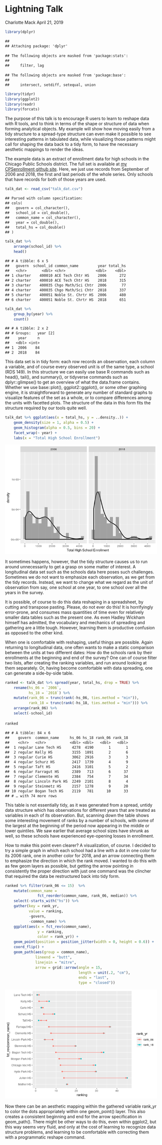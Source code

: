 Lightning Talk
================
Charlotte Mack
April 21, 2019

``` r
library(dplyr)
```

    ## 
    ## Attaching package: 'dplyr'

    ## The following objects are masked from 'package:stats':
    ## 
    ##     filter, lag

    ## The following objects are masked from 'package:base':
    ## 
    ##     intersect, setdiff, setequal, union

``` r
library(tidyr)
library(ggplot2)
library(readr)
library(forcats)
```

The purpose of this talk is to encourage R users to learn to reshape data with R tools, and to think in terms of the shape or structure of data when forming analytical objects. My example will show how moving easily from a tidy structure to a spread-type structure can even make it possible to see interesting patterns in tabulated data, while visualizing those patterns might call for shaping the data back to a tidy form, to have the necessary aesthetic mappings to render the ideas.

The example data is an extract of enrollment data for high schools in the Chicago Public Schools district. The full set is available at [my CPSenrollment github site](https://github.com/cymack/CPSenrollment). Here, we just use records from September of 2006 and 2018, the first and last periods of the whole series. Only schools that have records for both of those years are used.

``` r
talk_dat <- read_csv("talk_dat.csv")
```

    ## Parsed with column specification:
    ## cols(
    ##   govern = col_character(),
    ##   school_id = col_double(),
    ##   common_name = col_character(),
    ##   year = col_double(),
    ##   total_hs = col_double()
    ## )

``` r
talk_dat %>% 
    arrange(school_id) %>%
    head()
```

    ## # A tibble: 6 x 5
    ##   govern  school_id common_name         year total_hs
    ##   <chr>       <dbl> <chr>              <dbl>    <dbl>
    ## 1 charter    400010 ACE Tech Chtr HS    2006      272
    ## 2 charter    400010 ACE Tech Chtr HS    2018      315
    ## 3 charter    400035 Chgo Math/Sci Chtr  2006       77
    ## 4 charter    400035 Chgo Math/Sci Chtr  2018      337
    ## 5 charter    400051 Noble St. Chrtr HS  2006      480
    ## 6 charter    400051 Noble St. Chrtr HS  2018      651

``` r
talk_dat %>% 
    group_by(year) %>% 
    count()
```

    ## # A tibble: 2 x 2
    ## # Groups:   year [2]
    ##    year     n
    ##   <dbl> <int>
    ## 1  2006    84
    ## 2  2018    84

This data set is in tidy form: each row records an observation, each column a variable, and of course every observed unit is of the same type, a school (RDS 149). In this structure we can easily use base R commands such as head(), tail(), and summary(), or tidyverse commands such as dplyr::glimpse() to get an overview of what the data.frame contains. Whether we use base::plot(), ggplot2::ggplot(), or some other graphing engine, it is straightforward to generate any number of standard graphs to visualize features of the set as a whole, or to compare differences among the units with facetted plots. The structure of the data in this form fits the structure required by our tools quite well.

``` r
talk_dat %>% ggplot(aes(x = total_hs, y = ..density..)) +
    geom_density(size = 1, alpha = 0.5) +
    geom_histogram(alpha = 0.5, bins = 20) +
    facet_wrap(~ year) +
    labs(x = "Total High School Enrollment")
```

![](lightning_files/figure-markdown_github/by-year%20distribution%20plots-1.png)

It sometimes happens, however, that the tidy structure causes us to run around unnecessarily to get a grasp on some matter of interest. A longitudinal data set such as the schools data here poses such challenges. Sometimes we do not want to emphasize each observation, as we get from the tidy records. Instead, we want to change what we regard as the unit of observation from say, one school at one year, to one school over all the years in the survey.

It is possible, of course to do this data reshaping in a spreadsheet, by cutting and transpose pasting. Please, do not ever do this! It is horrifyingly error-prone, and consumes mass quantities of time even for relatively smaller data tables such as the present one. As even Hadley Wickham himself has admitted, the vocabulary and mechanics of spreading and gathering are a little tough. However, learning them is productive confusion as opposed to the other kind.

When one is comfortable with reshaping, useful things are possible. Again returning to longitudinal data, one often wants to make a static comparison between the units at two different dates: How do the schools rank by their enrollments at the beginning and end of the survey? One can of course filter two lists, after creating the ranking variables, and run around looking at them separately. Or, having become comfortable with data spreading, one can generate a side-by-side table.

``` r
ranked <- talk_dat %>% spread(year, total_hs, drop = TRUE) %>% 
    rename(hs_06 = `2006`, 
           hs_18 = `2018`) %>% 
    mutate(rank_06 = trunc(rank(-hs_06, ties.method = "min")), 
           rank_18 = trunc(rank(-hs_18, ties.method = "min"))) %>%
    arrange(rank_06) %>%
    select(-school_id)

ranked
```

    ## # A tibble: 84 x 6
    ##    govern  common_name     hs_06 hs_18 rank_06 rank_18
    ##    <chr>   <chr>           <dbl> <dbl>   <dbl>   <dbl>
    ##  1 regular Lane Tech HS     4278  4190       1       1
    ##  2 regular Kelly HS         3155  1891       2       6
    ##  3 regular Curie HS         3062  2916       3       3
    ##  4 regular Schurz HS        2417  1739       4       9
    ##  5 regular Taft HS          2416  3101       5       2
    ##  6 regular Farragut HS      2389   713       6      37
    ##  7 regular Clemente HS      2384   754       7      34
    ##  8 regular Lincoln Park HS  2249  2101       8       4
    ##  9 regular Steinmetz HS     2157  1278       9      20
    ## 10 regular Bogan Tech HS    2119   781      10      33
    ## # … with 74 more rows

This table is not essentially tidy, as it was generated from a spread, untidy data structure which has observations for different years that are treated as variables in each of its observation. But, scanning down the table shows some interesting movement of ranks by a number of schools, with some of the largest at the beginning of the period now appearing in the middle or lower quintiles. We saw earlier that average school sizes have shrunk as well, so these schools have experienced eye-opening losses in enrollment.

How to make this point even clearer? A visualization, of course. I decided to try a simple graph in which each school had a line with a dot in one color for its 2006 rank, one in another color for 2018, and an arrow connecting them to emphasize the direction in which the rank moved. I wanted to do this with as few geom layers as possible, but getting the arrow pointing in consistently the proper direction with just one command was the clincher that required the data be restructured back into tidy form.

``` r
ranked %>% filter(rank_06 <= 15)  %>% 
    mutate(common_name = 
               fct_reorder(common_name, rank_06, median)) %>%
    select(-starts_with("hs")) %>% 
    gather(key = rank_yr, 
           value = ranking, 
           -govern,
           -common_name) %>% 
    ggplot(aes(x = fct_rev(common_name), 
               y = ranking, 
               color = rank_yr)) + 
    geom_point(position = position_jitter(width = 0, height = 0.6)) +
    coord_flip() + 
    geom_path(aes(group = common_name), 
              lineend = "butt", 
              linejoin = "mitre", 
              arrow = grid::arrow(angle = 15, 
                                  length = unit(.2, "cm"), 
                                  ends = "last", 
                                  type = "closed"))
```

![](lightning_files/figure-markdown_github/re-tidy%20and%20plot-1.png)

Now there can be an aesthetic mapping within the gathered variable rank\_yr to color the dots appropriately within one geom\_point() layer. This also creates a consistent beginning and end for the arrow specification in geom\_path(). There might be other ways to do this, even within ggplot2, but this way seems very fluid, and only at the cost of learning to recognize data structure problems, and learning to be comfortable with correcting them with a programmatic reshape command.
